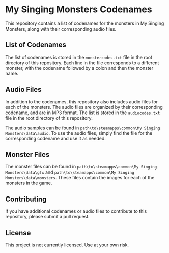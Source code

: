 # My Singing Monsters Codenames

This repository contains a list of codenames for the monsters in My Singing Monsters, along with their corresponding audio files.

## List of Codenames

The list of codenames is stored in the `monstercodes.txt` file in the root directory of this repository. Each line in the file corresponds to a different monster, with the codename followed by a colon and then the monster name.

## Audio Files

In addition to the codenames, this repository also includes audio files for each of the monsters. The audio files are organized by their corresponding codename, and are in MP3 format. The list is stored in the `audiocodes.txt` file in the root directory of this repository.

The audio samples can be found in `path\to\steamapps\common\My Singing Monsters\data\audio`. To use the audio files, simply find the file for the corresponding codename and use it as needed.

## Monster Files

The monster files can be found in `path\to\steamapps\common\My Singing Monsters\data\gfx` and `path\to\steamapps\common\My Singing Monsters\data\monsters`. These files contain the images for each of the monsters in the game.

## Contributing

If you have additional codenames or audio files to contribute to this repository, please submit a pull request.

## License

This project is not currently licensed. Use at your own risk.
